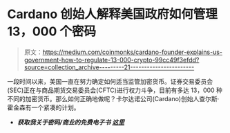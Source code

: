 # Cardano 创始人解释美国政府如何管理 13，000 个密码

> 原文：<https://medium.com/coinmonks/cardano-founder-explains-us-government-how-to-regulate-13-000-crypto-99cc49f3efdd?source=collection_archive---------21----------------------->

一段时间以来，美国一直在努力确定如何适当监管加密货币。证券交易委员会(SEC)正在与商品期货交易委员会(CFTC)进行权力斗争，目前有多达 13，000 种不同的加密货币。那么如何正确地做呢？卡尔达诺公司(Cardano)创始人查尔斯·霍金森有一个紧凑的计划。

*   ***获取我关于密码/商业的免费电子书*** [***这里***](https://paulecom.gumroad.com/)